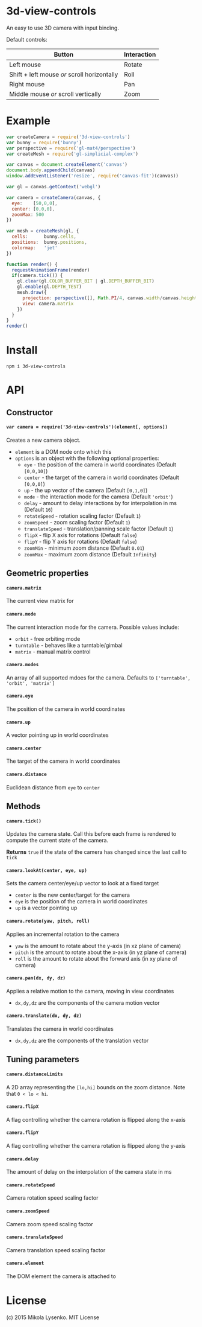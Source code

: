 # 3d-view-controls
An easy to use 3D camera with input binding.

Default controls:

Button | Interaction
-------|------------
Left mouse | Rotate
Shift + left mouse *or* scroll horizontally | Roll
Right mouse | Pan
Middle mouse *or* scroll vertically | Zoom

# Example

```javascript
var createCamera = require('3d-view-controls')
var bunny = require('bunny')
var perspective = require('gl-mat4/perspective')
var createMesh = require('gl-simplicial-complex')

var canvas = document.createElement('canvas')
document.body.appendChild(canvas)
window.addEventListener('resize', require('canvas-fit')(canvas))

var gl = canvas.getContext('webgl')

var camera = createCamera(canvas, {
  eye:    [50,0,0],
  center: [0,0,0],
  zoomMax: 500
})

var mesh = createMesh(gl, {
  cells:      bunny.cells,
  positions:  bunny.positions,
  colormap:   'jet'
})

function render() {
  requestAnimationFrame(render)
  if(camera.tick()) {
    gl.clear(gl.COLOR_BUFFER_BIT | gl.DEPTH_BUFFER_BIT)
    gl.enable(gl.DEPTH_TEST)
    mesh.draw({
      projection: perspective([], Math.PI/4, canvas.width/canvas.height, 0.01, 1000),
      view: camera.matrix
    })
  }
}
render()
```

# Install

```
npm i 3d-view-controls
```

# API

## Constructor

#### `var camera = require('3d-view-controls')(element[, options])`
Creates a new camera object.

* `element` is a DOM node onto which this
* `options` is an object with the following optional properties:
    + `eye` - the position of the camera in world coordinates (Default `[0,0,10]`)
    + `center` - the target of the camera in world coordinates (Default `[0,0,0]`)
    + `up` - the up vector of the camera (Default `[0,1,0]`)
    + `mode` - the interaction mode for the camera (Default `'orbit'`)
    + `delay` - amount to delay interactions by for interpolation in ms (Default `16`)
    + `rotateSpeed` - rotation scaling factor (Default `1`)
    + `zoomSpeed` - zoom scaling factor (Default `1`)
    + `translateSpeed` - translation/panning scale factor (Default `1`)
    + `flipX` - flip X axis for rotations (Default `false`)
    + `flipY` - flip Y axis for rotations (Default `false`)
    + `zoomMin` - minimum zoom distance (Default `0.01`)
    + `zoomMax` - maximum zoom distance (Default `Infinity`)

## Geometric properties

#### `camera.matrix`
The current view matrix for 

#### `camera.mode`
The current interaction mode for the camera.  Possible values include:

* `orbit` - free orbiting mode
* `turntable` - behaves like a turntable/gimbal
* `matrix` - manual matrix control

#### `camera.modes`
An array of all supported mdoes for the camera.  Defaults to `['turntable', 'orbit', 'matrix']`

#### `camera.eye`
The position of the camera in world coordinates

#### `camera.up`
A vector pointing up in world coordinates

#### `camera.center`
The target of the camera in world coordinates

#### `camera.distance`
Euclidean distance from `eye` to `center`

## Methods

#### `camera.tick()`
Updates the camera state.  Call this before each frame is rendered to compute the current state of the camera.

**Returns** `true` if the state of the camera has changed since the last call to `tick`

#### `camera.lookAt(center, eye, up)`
Sets the camera center/eye/up vector to look at a fixed target

* `center` is the new center/target for the camera
* `eye` is the position of the camera in world coordinates
* `up` is a vector pointing up

#### `camera.rotate(yaw, pitch, roll)`
Applies an incremental rotation to the camera

* `yaw` is the amount to rotate about the y-axis (in xz plane of camera)
* `pitch` is the amount to rotate about the x-axis (in yz plane of camera)
* `roll` is the amount to rotate about the forward axis (in xy plane of camera)

#### `camera.pan(dx, dy, dz)`
Applies a relative motion to the camera, moving in view coordinates

* `dx,dy,dz` are the components of the camera motion vector

#### `camera.translate(dx, dy, dz)`
Translates the camera in world coordinates

* `dx,dy,dz` are the components of the translation vector

## Tuning parameters

#### `camera.distanceLimits`
A 2D array representing the `[lo,hi]` bounds on the zoom distance.  Note that `0 < lo < hi`.

#### `camera.flipX`
A flag controlling whether the camera rotation is flipped along the x-axis

#### `camera.flipY`
A flag controlling whether the camera rotation is flipped along the y-axis

#### `camera.delay`
The amount of delay on the interpolation of the camera state in ms

#### `camera.rotateSpeed`
Camera rotation speed scaling factor

#### `camera.zoomSpeed`
Camera zoom speed scaling factor

#### `camera.translateSpeed`
Camera translation speed scaling factor

#### `camera.element`
The DOM element the camera is attached to

# License
(c) 2015 Mikola Lysenko. MIT License